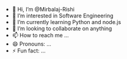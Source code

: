 - 👋 Hi, I’m @Mirbalaj-Rishi
- 👀 I’m interested in Software Engineering 
- 🌱 I’m currently learning Python and node.js
- 💞️ I’m looking to collaborate on anything
- 📫 How to reach me ...
- 😄 Pronouns: ...
- ⚡ Fun fact: ...

<!---
Mirbalaj-Rishi/Mirbalaj-Rishi is a ✨ special ✨ repository because its `README.md` (this file) appears on your GitHub profile.
You can click the Preview link to take a look at your changes.
--->
